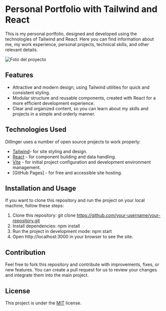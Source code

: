 # Personal Portfolio with Tailwind and React

This is my personal portfolio, designed and developed using the technologies of Tailwind and React. Here you can find information about me, my work experience, personal projects, technical skills, and other relevant details.

<img src="" alt="Foto del proyecto">

## Features

- Attractive and modern design, using Tailwind utilities for quick and consistent styling.
- Modular structure and reusable components, created with React for a more efficient development experience.
- Clear and organized content, so you can learn about my skills and projects in a simple and orderly manner.

## Technologies Used

Dillinger uses a number of open source projects to work properly:

- [Tailwind](https://tailwindcss.com/)- for site styling and design.
- [React](https://react.dev/) - for component building and data handling.
- [Vite](https://vitejs.dev/) - for initial project configuration and development environment management.
- [GitHub Pages] - for free and accessible site hosting.


## Installation and Usage

If you want to clone this repository and run the project on your local machine, follow these steps:

1. Clone this repository: git clone https://github.com/your-username/your-repository.git
2. Install dependencies: npm install
3. Run the project in development mode: npm start
4. Open http://localhost:3000 in your browser to see the site.

## Contribution

Feel free to fork this repository and contribute with improvements, fixes, or new features. You can create a pull request for us to review your changes and integrate them into the main project.

## License

This project is under the [MIT](https://opensource.org/license/mit/) license.
